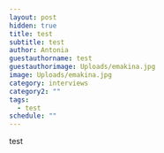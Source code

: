 ```yaml
---
layout: post
hidden: true
title: test
subtitle: test
author: Antonia
guestauthorname: test
guestauthorimage: Uploads/emakina.jpg
image: Uploads/emakina.jpg
category: interviews
category2: ""
tags:
  - test
schedule: ""
---
```

test
